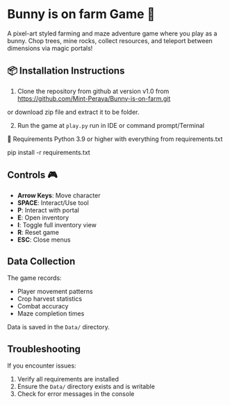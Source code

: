# Bunny is on farm Game 🐰

A pixel-art styled farming and maze adventure game where you play as a bunny. Chop trees, mine rocks, collect resources, and teleport between dimensions via magic portals!


## 📦 Installation Instructions

1. Clone the repository from github at version v1.0
from
    https://github.com/Mint-Peraya/Bunny-is-on-farm.git

or download zip file and extract it to be folder.

2. Run the game at ```play.py```
run in IDE or command prompt/Terminal

🐍 Requirements
Python 3.9 or higher
with everything from requirements.txt

pip install -r requirements.txt

## Controls 🎮

- **Arrow Keys**: Move character
- **SPACE**: Interact/Use tool
- **P**: Interact with portal
- **E**: Open inventory
- **I**: Toggle full inventory view
- **R**: Reset game
- **ESC**: Close menus

## Data Collection

The game records:
- Player movement patterns
- Crop harvest statistics
- Combat accuracy
- Maze completion times

Data is saved in the `Data/` directory.

## Troubleshooting

If you encounter issues:
1. Verify all requirements are installed
2. Ensure the `Data/` directory exists and is writable
3. Check for error messages in the console